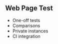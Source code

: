 ## Web Page Test

* One-off tests <!-- .element: class="fragment" -->
* Comparisons <!-- .element: class="fragment" -->
* Private instances <!-- .element: class="fragment" -->
* CI integration <!-- .element: class="fragment" -->
